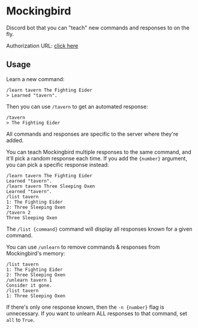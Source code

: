 # Mockingbird

Discord bot that you can "teach" new commands and responses to on the fly.

Authorization URL: [click here](https://discord.com/api/oauth2/authorize?client_id=819993941067694141&permissions=0&scope=bot%20applications.commands)

## Usage

Learn a new command:

```
/learn tavern The Fighting Eider
> Learned "tavern".
```

Then you can use `/tavern` to get an automated response:

```
/tavern
> The Fighting Eider
```

All commands and responses are specific to the server where they're added.

You can teach Mockingbird multiple responses to the same command, and it'll pick
a random response each time. If you add the `{number}` argument, you can pick a
specific response instead:

```
/learn tavern The Fighting Eider
Learned "tavern".
/learn tavern Three Sleeping Oxen
Learned "tavern".
/list tavern
1: The Fighting Eider
2: Three Sleeping Oxen
/tavern 2
Three Sleeping Oxen
```

The `/list {command}` command will display all responses known for a given
command.

You can use `/unlearn` to remove commands & responses from Mockingbird's memory:

```
/list tavern
1: The Fighting Eider
2: Three Sleeping Oxen
/unlearn tavern 1
Consider it gone.
/list tavern
1: Three Sleeping Oxen
```

If there's only one response known, then the `-n {number}` flag is unnecessary.
If you want to unlearn ALL responses to that command, set `all` to `True`.